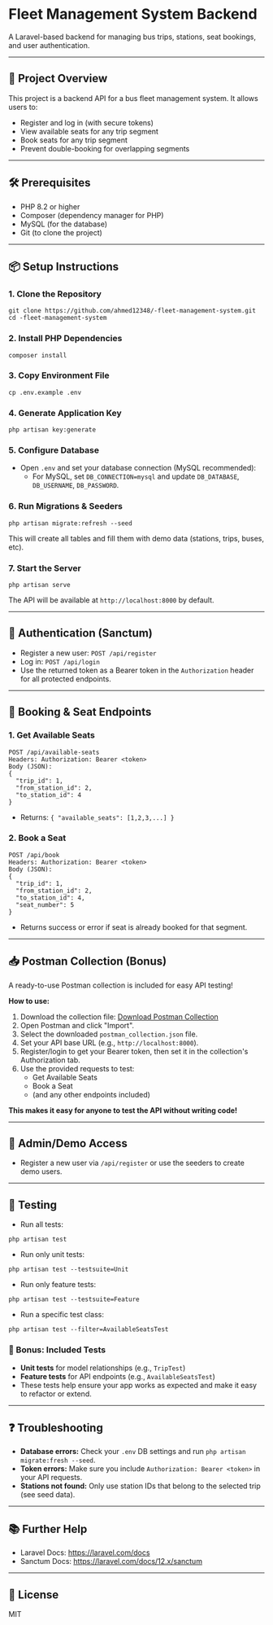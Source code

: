 # Fleet Management System Backend

A Laravel-based backend for managing bus trips, stations, seat bookings, and user authentication.

---

## 🚀 Project Overview
This project is a backend API for a bus fleet management system. It allows users to:
- Register and log in (with secure tokens)
- View available seats for any trip segment
- Book seats for any trip segment
- Prevent double-booking for overlapping segments

---

## 🛠️ Prerequisites
- PHP 8.2 or higher
- Composer (dependency manager for PHP)
- MySQL (for the database)
- Git (to clone the project)

---

## 📦 Setup Instructions

### 1. Clone the Repository
```
git clone https://github.com/ahmed12348/-fleet-management-system.git
cd -fleet-management-system
```

### 2. Install PHP Dependencies
```
composer install
```

### 3. Copy Environment File
```
cp .env.example .env
```

### 4. Generate Application Key
```
php artisan key:generate
```

### 5. Configure Database
- Open `.env` and set your database connection (MySQL recommended):
  - For MySQL, set `DB_CONNECTION=mysql` and update `DB_DATABASE`, `DB_USERNAME`, `DB_PASSWORD`.

### 6. Run Migrations & Seeders
```
php artisan migrate:refresh --seed
```
This will create all tables and fill them with demo data (stations, trips, buses, etc).



### 7. Start the Server
```
php artisan serve
```
The API will be available at `http://localhost:8000` by default.

---

## 🔑 Authentication (Sanctum)
- Register a new user: `POST /api/register`
- Log in: `POST /api/login`
- Use the returned token as a Bearer token in the `Authorization` header for all protected endpoints.

---

## 🚌 Booking & Seat Endpoints

### 1. Get Available Seats
```
POST /api/available-seats
Headers: Authorization: Bearer <token>
Body (JSON):
{
  "trip_id": 1,
  "from_station_id": 2,
  "to_station_id": 4
}
```
- Returns: `{ "available_seats": [1,2,3,...] }`

### 2. Book a Seat
```
POST /api/book
Headers: Authorization: Bearer <token>
Body (JSON):
{
  "trip_id": 1,
  "from_station_id": 2,
  "to_station_id": 4,
  "seat_number": 5
}
```
- Returns success or error if seat is already booked for that segment.

---

## 📥 Postman Collection (Bonus)

A ready-to-use Postman collection is included for easy API testing!

**How to use:**
1. Download the collection file: [Download Postman Collection](./postman_collection.json)
2. Open Postman and click "Import".
3. Select the downloaded `postman_collection.json` file.
4. Set your API base URL (e.g., `http://localhost:8000`).
5. Register/login to get your Bearer token, then set it in the collection's Authorization tab.
6. Use the provided requests to test:
   - Get Available Seats
   - Book a Seat
   - (and any other endpoints included)

**This makes it easy for anyone to test the API without writing code!**

---

## 👤 Admin/Demo Access
- Register a new user via `/api/register` or use the seeders to create demo users.

---

## 🧪 Testing
- Run all tests:
```
php artisan test
```
- Run only unit tests:
```
php artisan test --testsuite=Unit
```
- Run only feature tests:
```
php artisan test --testsuite=Feature
```
- Run a specific test class:
```
php artisan test --filter=AvailableSeatsTest
```

### 🎁 Bonus: Included Tests
- **Unit tests** for model relationships (e.g., `TripTest`)
- **Feature tests** for API endpoints (e.g., `AvailableSeatsTest`)
- These tests help ensure your app works as expected and make it easy to refactor or extend.

---

## ❓ Troubleshooting
- **Database errors:** Check your `.env` DB settings and run `php artisan migrate:fresh --seed`.
- **Token errors:** Make sure you include `Authorization: Bearer <token>` in your API requests.
- **Stations not found:** Only use station IDs that belong to the selected trip (see seed data).

---

## 📚 Further Help
- Laravel Docs: https://laravel.com/docs
- Sanctum Docs: https://laravel.com/docs/12.x/sanctum

---

## 📝 License
MIT
